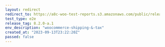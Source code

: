 ```yaml
---
layout: redirect
redirect_to: https://a8c-woo-test-reports.s3.amazonaws.com/public/release/8.2.0-a.1/woocommerce-shipping-&-tax/e2e/index.html
test_type: e2e
release_tag: 8.2.0-a.1
env_description: "woocommerce-shipping-&-tax"
created_at: "2023-09-13T23:22:20Z"
passed: false
---
```

